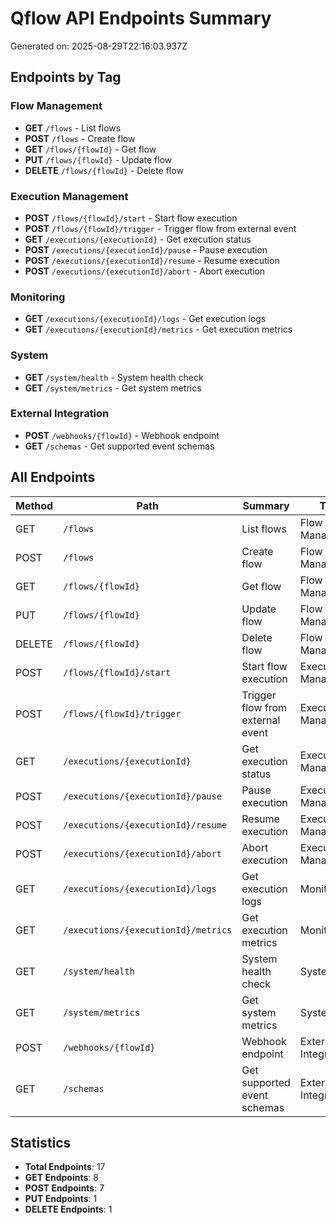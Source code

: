 # Qflow API Endpoints Summary

Generated on: 2025-08-29T22:16:03.937Z

## Endpoints by Tag

### Flow Management

- **GET** `/flows` - List flows
- **POST** `/flows` - Create flow
- **GET** `/flows/{flowId}` - Get flow
- **PUT** `/flows/{flowId}` - Update flow
- **DELETE** `/flows/{flowId}` - Delete flow

### Execution Management

- **POST** `/flows/{flowId}/start` - Start flow execution
- **POST** `/flows/{flowId}/trigger` - Trigger flow from external event
- **GET** `/executions/{executionId}` - Get execution status
- **POST** `/executions/{executionId}/pause` - Pause execution
- **POST** `/executions/{executionId}/resume` - Resume execution
- **POST** `/executions/{executionId}/abort` - Abort execution

### Monitoring

- **GET** `/executions/{executionId}/logs` - Get execution logs
- **GET** `/executions/{executionId}/metrics` - Get execution metrics

### System

- **GET** `/system/health` - System health check
- **GET** `/system/metrics` - Get system metrics

### External Integration

- **POST** `/webhooks/{flowId}` - Webhook endpoint
- **GET** `/schemas` - Get supported event schemas


## All Endpoints

| Method | Path | Summary | Tags |
|--------|------|---------|------|
| GET | `/flows` | List flows | Flow Management |
| POST | `/flows` | Create flow | Flow Management |
| GET | `/flows/{flowId}` | Get flow | Flow Management |
| PUT | `/flows/{flowId}` | Update flow | Flow Management |
| DELETE | `/flows/{flowId}` | Delete flow | Flow Management |
| POST | `/flows/{flowId}/start` | Start flow execution | Execution Management |
| POST | `/flows/{flowId}/trigger` | Trigger flow from external event | Execution Management |
| GET | `/executions/{executionId}` | Get execution status | Execution Management |
| POST | `/executions/{executionId}/pause` | Pause execution | Execution Management |
| POST | `/executions/{executionId}/resume` | Resume execution | Execution Management |
| POST | `/executions/{executionId}/abort` | Abort execution | Execution Management |
| GET | `/executions/{executionId}/logs` | Get execution logs | Monitoring |
| GET | `/executions/{executionId}/metrics` | Get execution metrics | Monitoring |
| GET | `/system/health` | System health check | System |
| GET | `/system/metrics` | Get system metrics | System |
| POST | `/webhooks/{flowId}` | Webhook endpoint | External Integration |
| GET | `/schemas` | Get supported event schemas | External Integration |

## Statistics

- **Total Endpoints**: 17
- **GET Endpoints**: 8
- **POST Endpoints**: 7
- **PUT Endpoints**: 1
- **DELETE Endpoints**: 1
